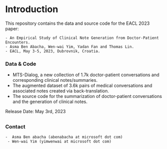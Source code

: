 <h1>  Introduction  </h1>

This repository contains the data and source code for the EACL 2023 paper:

    - An Empirical Study of Clinical Note Generation from Doctor-Patient Encounters. 
    - Asma Ben Abacha, Wen-wai Yim, Yadan Fan and Thomas Lin. 
    - EACL, May 3-5, 2023, Dubrovnik, Croatia. 


<h3>Data & Code</h3>

- MTS-Dialog, a new collection of 1.7k doctor-patient conversations and corresponding clinical notes/summaries. 
- The augmented dataset of 3.6k pairs of medical conversations and associated notes created via back-translation. 
- The source code for the summarization of doctor-patient conversations and the generation of clinical notes. 

Release Date: May 3rd, 2023


## <h3>Contact</h3>

    -  Asma Ben abacha (abenabacha at microsoft dot com)
     - Wen-wai Yim (yimwenwai at microsoft dot com)

